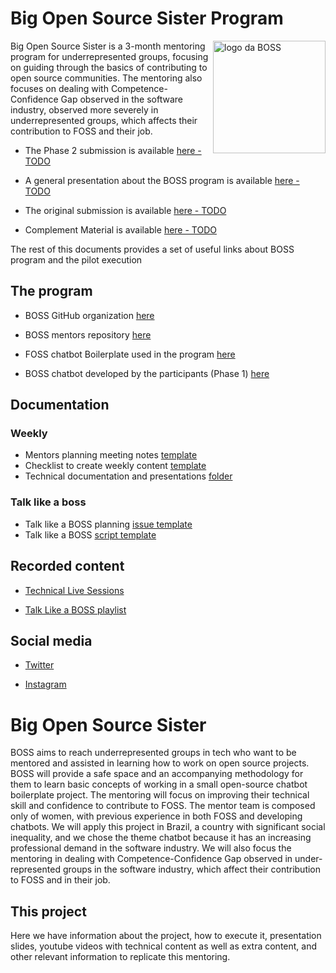 # Big Open Source Sister Program

<img align = 'right' alt = "logo da BOSS" src="https://raw.githubusercontent.com/BOSS-BigOpenSourceSister/BigSister/submission-phase2/identidade_visual/logo-nome-quadrada.png" width = "180"/>

Big Open Source Sister is a 3-month mentoring program for underrepresented groups, focusing on guiding through the basics of contributing to open source communities. The mentoring also focuses on dealing with Competence-Confidence Gap observed in the software industry, observed more severely in underrepresented groups, which affects their contribution to FOSS and their job. 

- The Phase 2 submission is available [here - TODO]()

- A general presentation about the BOSS program is available [here - TODO]()

- The original submission is available [here - TODO]()

- Complement Material is available [here - TODO]()


The rest of this documents provides a set of useful links about BOSS program and the pilot execution 

## The program

- BOSS GitHub organization [here](https://github.com/BOSS-BigOpenSourceSister)

- BOSS mentors repository [here]( https://github.com/BOSS-BigOpenSourceSister/BigSister)

- FOSS chatbot Boilerplate used in the program [here](https://github.com/lappis-unb/rasa-ptbr-boilerplate)

- BOSS chatbot developed by the participants (Phase 1) [here](https://github.com/BOSS-BigOpenSourceSister/bot-da-boss)

##  Documentation


### Weekly

- Mentors planning meeting notes [template](https://github.com/BOSS-BigOpenSourceSister/BigSister/blob/main/.github/ISSUE_TEMPLATE/ata_reuniao.md)
- Checklist to create weekly content [template](https://github.com/BOSS-BigOpenSourceSister/BigSister/blob/main/.github/ISSUE_TEMPLATE/conteudo_semanal.md)
- Technical documentation and presentations [folder](https://github.com/BOSS-BigOpenSourceSister/BigSister/tree/main/docs/conteudos)

### Talk like a boss

- Talk like a BOSS planning [issue template](https://github.com/BOSS-BigOpenSourceSister/BigSister/blob/main/.github/ISSUE_TEMPLATE/talk_like_a_boss.md)
- Talk like a BOSS [script template](https://github.com/BOSS-BigOpenSourceSister/BigSister/tree/main/talk_like_a_boss/template_roteiro_entrevistas.md)


## Recorded content

- [Technical Live Sessions](https://www.youtube.com/watch?v=opdGyOUScP8&list=PLFFHHqnY3q2EonAhF5KeIZFPNM40mnmJl)

- [Talk Like  a BOSS playlist](https://www.youtube.com/watch?v=VLYOrJexZGI&list=PLFFHHqnY3q2FLjtGKYuI-V-z9u7jzBOb_)


## Social media

- [Twitter](https://twitter.com/opensourcesis)

- [Instagram](https://www.instagram.com/open.source.sister/)





# Big Open Source Sister

BOSS aims to reach underrepresented groups in tech who want to be mentored and assisted in learning how to work on open source projects. BOSS will provide a safe space and an accompanying methodology for them to learn basic concepts of working in a small open-source chatbot boilerplate project. The mentoring will focus on improving their technical skill and confidence to contribute to FOSS. The mentor team is composed only of women, with previous experience in both FOSS and developing chatbots. We will apply this project in Brazil, a country with significant social inequality, and we chose the theme chatbot because it has an increasing professional demand in the software industry. We will also focus the mentoring in dealing with Competence-Confidence Gap observed in under-represented groups in the software industry, which affect their contribution to FOSS and in their job.


## This project

Here we have information about the project, how to execute it, presentation slides, youtube videos with technical content as well as extra content, and other relevant information to replicate this mentoring.

